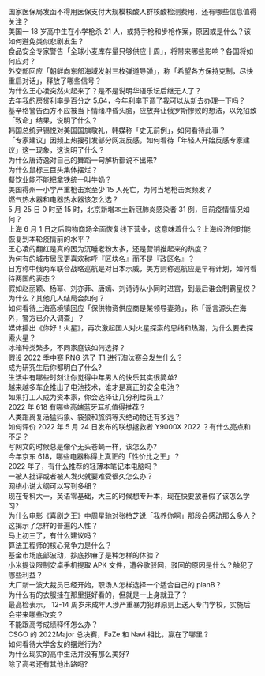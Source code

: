国家医保局发函不得用医保支付大规模核酸人群核酸检测费用，还有哪些信息值得关注？  
美国一 18 岁高中生在小学枪杀 21 人，或持手枪和步枪作案，原因或是什么？该如何避免类似悲剧发生？  
食品安全专家警告「全球小麦库存量只够供应十周」，将带来哪些影响？各国将如何应对？  
外交部回应「朝鲜向东部海域发射三枚弹道导弹」，称「希望各方保持克制，尽快重启对话」，释放了哪些信号？  
为什么王心凌突然火起来了？是不是说明华语乐坛后继无人了？  
去年我的房贷利率是百分之 5.64，今年利率下调了我可以从新去办理一下吗？  
基辛格警告西方不应被当下情绪冲昏头脑，应放弃让俄罗斯惨败的想法，以免招致「致命」结果，说明了什么？  
韩国总统尹锡悦对美国国旗敬礼，韩媒称「史无前例」，如何看待此事？  
「专家建议」因频上热搜引发部分网友反感，如何看待「年轻人开始反感专家建议」这一现象，这说明了什么？  
为什么唐诗逸对自己的舞蹈一句解析都说不出来?  
为什么鼠标三巨头集体摆烂？  
餐饮业能不能把拿铁统一叫牛奶？  
美国得州一小学严重枪击案至少 15 人死亡，为何当地枪击案频发？  
燃气热水器和电器热水器该怎么选？  
5 月 25 日 0 时至 15 时，北京新增本土新冠肺炎感染者 31 例，目前疫情情况如何？  
上海 6 月 1 日之后购物商场全面恢复线下营业，这意味着什么？上海经济何时能恢复到本轮疫情前的水平？  
王心凌的翻红是真的因为沉睡老粉太多，还是营销推起来的热度？  
为何有的城市居民更喜欢称呼『区块名』而不是『政区名』？  
日方称中俄两军联合战略巡航是对日本示威，美方则称巡航应是早有计划，如何看待两国的表态？  
假如赵丽颖、杨幂、刘亦菲、唐嫣、刘诗诗从小同时进宫，到最后谁会制霸皇权？为什么？其他几人结局会如何？  
如何看待上海高境镇回应「保供物资供应商是某领导妻弟」，称「谣言源头在海外，警方已介入调查」？  
媒体播出《你好！火星》，再次激起国人对火星探索的思绪和热潮，为什么要去探索火星？  
冰箱种类繁多，不同家庭该如何选择？  
假设 2022 季中赛 RNG 选了 T1 进行淘汰赛会发生什么？  
成为研究生后你都明白了什么?  
生活中有哪些时刻让你觉得中年男人的快乐其实很简单?  
越来越多车企推出了电池技术，谁才是真正的安全电池？  
如果打工人成为资本家，你会选择让几分利给员工?  
2022 年 618 有哪些高端蓝牙耳机值得推荐？  
人类距离复活猛犸象、袋狼和旅鸽等灭绝动物还有多远？  
如何评价 2022 年 5 月 24 日发布的联想拯救者 Y9000X 2022 ？有什么亮点和不足？  
写网文的时候总是像个无头苍蝇一样，该怎么办?  
今年京东 618，哪些电器称得上真正的「性价比之王」？  
2022 年了，有什么推荐的轻薄本笔记本电脑吗？  
一被人批评或者被人发火就要难受很久怎么办？  
网络小说大纲可以写到多细？  
现在专科大一，英语零基础，大三的时候想专升本，现在快要放暑假了该怎么学习?  
为什么电影《喜剧之王》中周星驰对张柏芝说「我养你啊」那段会感动那么多人？这揭示了怎样的普遍的人性？  
马上初三了，有什么建议吗？  
算法工程师的核心竞争力是什么？  
基金市场底部波动，抄底抄麻了是种怎样的体验？  
小米提议限制安卓手机提取 APK 文件，遭谷歌驳回，驳回的原因是什么？触犯了哪些利益？  
大厂新一波大裁员已经开始，职场人怎样选择一个适合自己的 planB？  
为什么有的衣服挂在那里挺好看的，但就是一上身就丑了？  
最高检表示， 12-14 周岁未成年人涉严重暴力犯罪原则上送入专门学校，实施后会带来哪些改变？  
不能跟高考成绩释怀怎么办？  
CSGO 的 2022Major 总决赛，FaZe 和 Navi 相比，赢在了哪里？  
如何看待大学舍友的摆烂行为?  
为什么现实的高中生活并没有那么美好?  
除了高考还有其他出路吗?  
